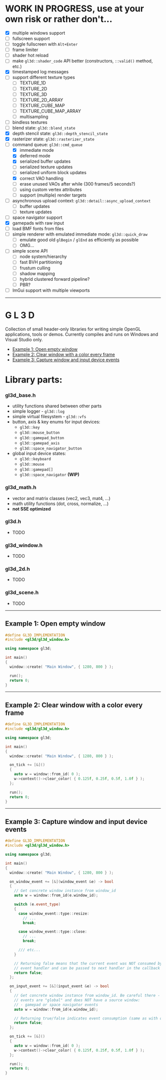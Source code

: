 # **WORK IN PROGRESS**, use at your own risk or rather don't...

- [x] multiple windows support
- [ ] fullscreen support
- [ ] toggle fullscreen with `Alt+Enter`
- [ ] frame limiter
- [ ] shader hot reload
- [ ] make `gl3d::shader_code` API better (constructors, `::valid()` method, etc.)
- [x] timestamped log messages
- [ ] support different texture types
  - [ ] TEXTURE_1D
  - [ ] TEXTURE_2D
  - [ ] TEXTURE_3D
  - [ ] TEXTURE_2D_ARRAY
  - [ ] TEXTURE_CUBE_MAP
  - [ ] TEXTURE_CUBE_MAP_ARRAY
  - [ ] multisampling
- [ ] bindless textures
- [ ] blend state: `gl3d::blend_state`
- [x] depth stencil state: `gl3d::depth_stencil_state`
- [x] rasterizer state: `gl3d::rasterizer_state`
- [ ] command queue: `gl3d::cmd_queue`
  - [x] immediate mode
  - [x] deferred mode
  - [x] serialized buffer updates
  - [ ] serialized texture updates
  - [ ] serialized uniform block updates
  - [x] correct VAO handling
  - [ ] erase unused VAOs after while (300 frames/5 seconds?)
  - [ ] using custom vertex attributes
  - [ ] support (multiple) render targets
- [ ] asynchronous upload context: `gl3d::detail::async_upload_context`
  - [ ] buffer updates
  - [ ] texture updates
- [ ] space navigator support
- [x] gamepads with raw input
- [ ] load BMF fonts from files
- [ ] simple renderer with emulated immediate mode: `gl3d::quick_draw`
  - [ ] emulate good old `glBegin` / `glEnd` as efficiently as possible
  - [ ] OMG...
- [ ] simple scene API
  - [ ] node system/hierarchy
  - [ ] fast BVH partitioning
  - [ ] frustum culling
  - [ ] shadow mapping
  - [ ] hybrid clustered forward pipeline?
  - [ ] PBR?
- [ ] ImGui support with multiple viewports

---

# **G L** 3 D
Collection of small header-only libraries for writing simple OpenGL applications, tools or demos. Currently compiles and runs on Windows and Visual Studio only.

+ [Example 1: Open empty window](#example1)
+ [Example 2: Clear window with a color every frame](#example2)
+ [Example 3: Capture window and input device events](#example3)

# Library parts:

### gl3d_base.h
- utility functions shared between other parts
- simple logger - `gl3d::log`
- simple virtual filesystem - `gl3d::vfs`
- button, axis & key enums for input devices:
  - `gl3d::key`
  - `gl3d::mouse_button`
  - `gl3d::gamepad_button`
  - `gl3d::gamepad_axis`
  - `gl3d::space_navigator_button`
- global input device states:
  - `gl3d::keyboard`
  - `gl3d::mouse`
  - `gl3d::gamepad[]`
  - `gl3d::space_navigator` **(WIP)**

### gl3d_math.h
- vector and matrix classes (vec2, vec3, mat4, ...)
- math utility functions (dot, cross, normalize, ...)
- **not SSE optimized**

### gl3d.h
- TODO

### gl3d_window.h
- TODO

### gl3d_2d.h
- TODO

### gl3d_scene.h
- TODO

---

<a id="example1"></a>
## Example 1: Open empty window

```cpp
#define GL3D_IMPLEMENTATION
#include <gl3d/gl3d_window.h>

using namespace gl3d;

int main()
{
  window::create( "Main Window", { 1280, 800 } );

  run();
  return 0;
}
```

---

<a id="example2"></a>
## Example 2: Clear window with a color every frame

```cpp
#define GL3D_IMPLEMENTATION
#include <gl3d/gl3d_window.h>

using namespace gl3d;

int main()
{
  window::create( "Main Window", { 1280, 800 } );

  on_tick += [&]()
  {
    auto w = window::from_id( 0 );
    w->context()->clear_color( { 0.125f, 0.25f, 0.5f, 1.0f } );
  };

  run();
  return 0;
}
```

---

<a id="example3"></a>
## Example 3: Capture window and input device events

```cpp
#define GL3D_IMPLEMENTATION
#include <gl3d/gl3d_window.h>

using namespace gl3d;

int main()
{
  window::create( "Main Window", { 1280, 800 } );

  on_window_event += [&](window_event &e) -> bool
  {
    // Get concrete window instance from window_id
    auto w = window::from_id(e.window_id);

    switch (e.event_type)
    {
      case window_event::type::resize:
        // ...
        break;

      case window_event::type::close:
        // ...
        break;

      /// etc...
    }

    // Returning false means that the current event was NOT consumed by this
    // event handler and can be passed to next handler in the callback chain
    return false;
  };

  on_input_event += [&](input_event &e) -> bool
  {
    // Get concrete window instance from window_id. Be careful there - some input
    // events are "global" and does NOT have a source window:
    // - gamepad or space navigator events
    auto w = window::from_id(e.window_id);

    // Returning true/false indicates event consumption (same as with on_window_event)
    return false;
  };

  on_tick += [&]()
  {
    auto w = window::from_id( 0 );
    w->context()->clear_color( { 0.125f, 0.25f, 0.5f, 1.0f } );
  };

  run();
  return 0;
}
```
